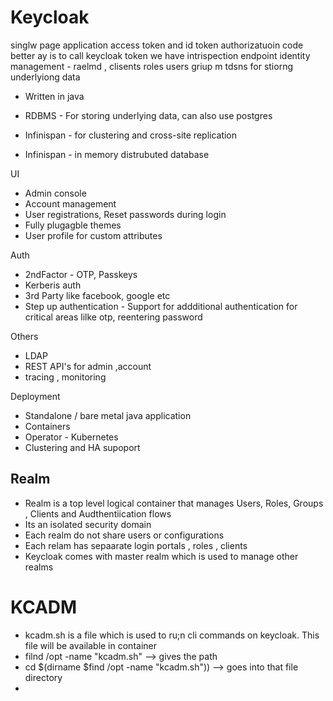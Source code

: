 Keycloak
========

singlw page application access token and id token authorizatuoin code better ay is to call keycloak token we have intrispection endpoint 
identity management - raelmd , clisents roles users griup m tdsns for stiorng underlyiong data

- Written in java

- RDBMS - For storing underlying data, can also use postgres
- Infinispan - for clustering and cross-site replication
- Infinispan - in memory distrubuted database

UI
- Admin console
- Account management
- User registrations, Reset passwords during login
- Fully plugagble themes
- User profile for custom attributes

Auth
- 2ndFactor - OTP, Passkeys
- Kerberis auth
- 3rd Party like facebook, google etc
- Step up authentication - Support for addditional authentication for critical areas lilke otp, reentering password 

Others
- LDAP
- REST API's for admin ,account
- tracing , monitoring

Deployment
- Standalone / bare metal java application
- Containers 
- Operator - Kubernetes
- Clustering and HA supoport


## Realm

- Realm is a top level logical container that manages Users, Roles, Groups , Clients and Audthentiication flows
- Its an isolated security domain 
- Each realm do not share users or configurations
- Each relam has sepaarate login portals , roles , clients
- Keycloak comes with master realm which is used to manage other realms

# KCADM
- kcadm.sh is a file which is used to ru;n cli commands on keycloak. This file will be available in container
- filnd /opt -name "kcadm.sh" --> gives the path
- cd $(dirname $find /opt -name "kcadm.sh")) --> goes into that file directory
- 